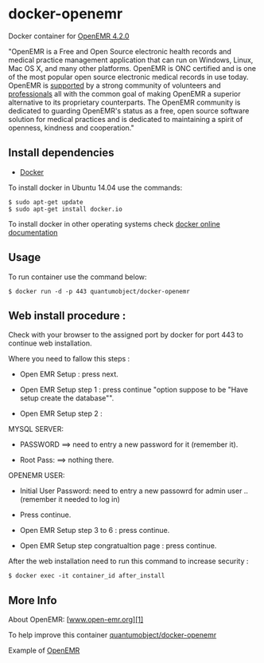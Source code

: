 # docker-openemr

Docker container for [OpenEMR 4.2.0][3]

"OpenEMR is a Free and Open Source electronic health records and medical practice management application that can run on Windows, Linux, Mac OS X, and many other platforms. OpenEMR is ONC certified and is one of the most popular open source electronic medical records in use today. OpenEMR is [supported][6] by a strong community of volunteers and [professionals][7] all with the common goal of making OpenEMR a superior alternative to its proprietary counterparts. The OpenEMR community is dedicated to guarding OpenEMR's status as a free, open source software solution for medical practices and is dedicated to maintaining a spirit of openness, kindness and cooperation."

## Install dependencies

  - [Docker][2]

To install docker in Ubuntu 14.04 use the commands:

    $ sudo apt-get update
    $ sudo apt-get install docker.io

 To install docker in other operating systems check [docker online documentation][4]

## Usage

To run container use the command below:

    $ docker run -d -p 443 quantumobject/docker-openemr

## Web install procedure :

Check with your browser to the assigned port by docker for port 443 to  continue web installation.

Where you need to fallow this steps :

  - Open EMR Setup : press next.

  - Open EMR Setup step 1 : press continue "option suppose to be "Have setup create the database"".

  - Open EMR Setup step 2 : 

   MYSQL SERVER: 

   - PASSWORD ==> need to entry a new password for it (remember it).

   - Root Pass:  ==> nothing there. 
 
  OPENEMR USER:

   - Initial User Password: need to entry a new passowrd for admin user ..(remember it needed to log in)

   - Press continue.

 - Open EMR Setup step 3 to 6 : press continue.

 - Open EMR Setup step congratualtion page : press continue.

After the web installation need to run this command to increase security :

    $ docker exec -it container_id after_install

## More Info

About OpenEMR: [www.open-emr.org][1]

To help improve this container [quantumobject/docker-openemr][5]

Example of [OpenEMR][8]

[1]:http://open-emr.org/
[2]:https://www.docker.com
[3]:http://open-emr.org/wiki/index.php/OpenEMR_Downloads
[4]:http://docs.docker.com
[5]:https://github.com/QuantumObject/docker-openemr
[6]:http://open-emr.org/wiki/index.php/OpenEMR_Support_Guide
[7]:http://open-emr.org/wiki/index.php/OpenEMR_Professional_Support
[8]:https://www.quantumobject.com:49163/
